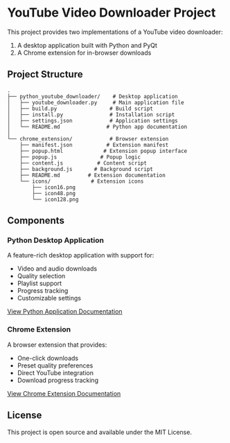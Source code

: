 # YouTube Video Downloader Project

This project provides two implementations of a YouTube video downloader:
1. A desktop application built with Python and PyQt
2. A Chrome extension for in-browser downloads

## Project Structure

```
.
├── python_youtube_downloader/    # Desktop application
│   ├── youtube_downloader.py     # Main application file
│   ├── build.py                 # Build script
│   ├── install.py               # Installation script
│   ├── settings.json            # Application settings
│   └── README.md               # Python app documentation
│
└── chrome_extension/            # Browser extension
    ├── manifest.json           # Extension manifest
    ├── popup.html             # Extension popup interface
    ├── popup.js              # Popup logic
    ├── content.js           # Content script
    ├── background.js       # Background script
    ├── README.md         # Extension documentation
    └── icons/             # Extension icons
        ├── icon16.png    
        ├── icon48.png   
        └── icon128.png 
```

## Components

### Python Desktop Application
A feature-rich desktop application with support for:
- Video and audio downloads
- Quality selection
- Playlist support
- Progress tracking
- Customizable settings

[View Python Application Documentation](python_youtube_downloader/README.md)

### Chrome Extension
A browser extension that provides:
- One-click downloads
- Preset quality preferences
- Direct YouTube integration
- Download progress tracking

[View Chrome Extension Documentation](chrome_extension/README.md)


## License

This project is open source and available under the MIT License.